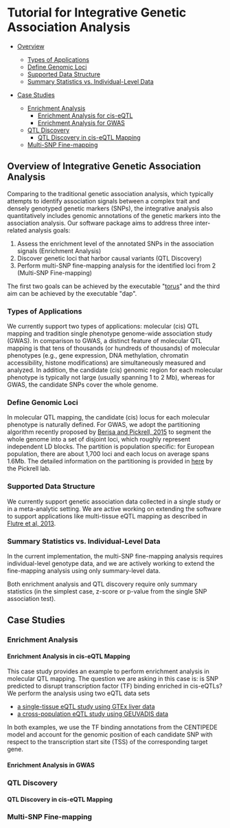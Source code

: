 # Tutorial for Integrative Genetic Association Analysis


* [Overview](#overview-of-integrative-genetic-association-analysis)
  * [Types of Applications](#types-of-applications)
  * [Define Genomic Loci](#define-genomic-loci)
  * [Supported Data Structure](#supported-data-structure)
  * [Summary Statistics vs. Individual-Level Data](#summary-statistics-vs-individual-level-data)

* [Case Studies](#case-studies)
  * [Enrichment Analysis](#enrichment-analysis)
    * [Enrichment Analysis for cis-eQTL](#enrichment-analysis-for-cis-eqtl)
    * [Enrichment Analysis for GWAS](#enrichment-analysis-for-gwas)
  * [QTL Discovery](#qtl-discovery)
    * [QTL Discovery in cis-eQTL Mapping](#qtl-discovery-in-cis-eqtl-mapping)
  * [Multi-SNP Fine-mapping](#multi-snp-fine-mapping)


## Overview of Integrative Genetic Association Analysis


Comparing to the traditional genetic association analysis, which typically attempts to identify association signals between a complex trait and densely genotyped genetic markers (SNPs), the integrative analysis also quantitatively includes genomic annotations of the genetic markers into the association analysis. Our software package aims to address three inter-related analysis goals:

1. Assess the enrichment level of the annotated SNPs in the association signals (Enrichment Analysis)
2. Discover genetic loci that harbor causal variants (QTL Discovery)
3. Perform multi-SNP fine-mapping analysis for the identified loci from 2 (Multi-SNP Fine-mapping)

The first two goals can be achieved by the executable "[torus](https://github.com/xqwen/torus/)" and the third aim can be achieved by the executable "dap". 



### Types of Applications

We currently support two types of applications: molecular (cis) QTL mapping and tradition single phenotype genome-wide association study (GWAS). In comparison to GWAS,  a distinct feature of molecular QTL mapping is that tens of thousands (or hundreds of thousands) of molecular phenotypes (e.g., gene expression, DNA methylation, chromatin accessibility, histone modifications) are simultaneously measured and analyzed. In addition, the candidate (cis) genomic region for each molecular phenotype is typically not large (usually spanning 1 to 2 Mb), whereas for GWAS, the candidate SNPs cover the whole genome. 


### Define Genomic Loci
In molecular QTL mapping, the candidate (cis) locus for each molecular phenotype is naturally defined. For GWAS, we adopt the partitioning algorithm recently proposed by [Berisa and Pickrell, 2015](http://bioinformatics.oxfordjournals.org/content/32/2/283) to segment the whole genome into a set of disjoint loci, which roughly represent independent LD blocks. The partition is population specific: for European population, there are about 1,700 loci and  each locus on average spans 1.6Mb. The detailed information on the partitioning is provided in [here](https://bitbucket.org/nygcresearch/ldetect) by the Pickrell lab.
 

### Supported Data Structure

We currently support genetic association data collected in a single study or in a meta-analytic setting. We are active working on extending the software to support applications like multi-tissue eQTL mapping as described in [Flutre et al, 2013](http://journals.plos.org/plosgenetics/article?id=10.1371/journal.pgen.1003486). 


### Summary Statistics vs. Individual-Level Data

In the current implementation, the multi-SNP fine-mapping analysis requires individual-level genotype data, and we are actively working to extend the fine-mapping analysis using only summary-level data.

Both enrichment analysis and QTL discovery require only summary statistics (in the simplest case, z-score or p-value from the single SNP association test). 


## Case Studies


### Enrichment Analysis 

#### Enrichment Analysis in cis-eQTL Mapping

This case study provides an example to perform enrichment analysis in molecular QTL mapping. The question we are asking in this case is: is SNP predicted to disrupt transcription factor (TF) binding enriched in cis-eQTLs? We perform the analysis using two eQTL data sets

* [a single-tissue eQTL study using GTEx liver data](enrichment/qtl/gtex_liver/)
* [a cross-population eQTL study using GEUVADIS data](enrichment/qtl/geuvadis/)

In both examples, we use the TF binding annotations from the CENTIPEDE model and account for the genomic position of each candidate SNP with respect to the transcription start site (TSS) of the corresponding target gene.



#### Enrichment Analysis in GWAS 




### QTL Discovery 

#### QTL Discovery in cis-eQTL Mapping



### Multi-SNP Fine-mapping
